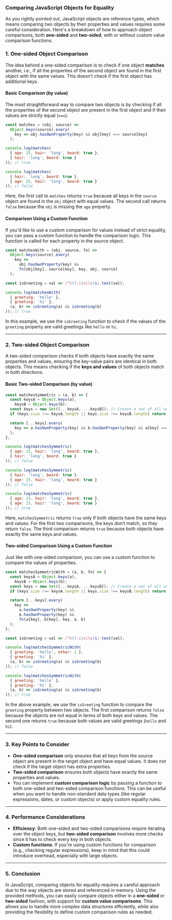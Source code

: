 ### Comparing JavaScript Objects for Equality

As you rightly pointed out, JavaScript objects are reference types, which means comparing two objects by their properties and values requires some careful consideration. Here's a breakdown of how to approach object comparisons, both **one-sided** and **two-sided**, with or without custom value comparison functions.

### **1. One-sided Object Comparison**
The idea behind a one-sided comparison is to check if one object **matches** another, i.e., if all the properties of the second object are found in the first object with the same values. This doesn't check if the first object has additional keys.

#### **Basic Comparison (by value)**
The most straightforward way to compare two objects is by checking if all the properties of the second object are present in the first object and if their values are strictly equal (`===`).

```javascript
const matches = (obj, source) =>
  Object.keys(source).every(
    key => obj.hasOwnProperty(key) && obj[key] === source[key]
  );

console.log(matches(
  { age: 25, hair: 'long', beard: true },
  { hair: 'long', beard: true }
)); // true

console.log(matches(
  { hair: 'long', beard: true },
  { age: 25, hair: 'long', beard: true }
)); // false
```

Here, the first call to `matches` returns `true` because all keys in the `source` object are found in the `obj` object with equal values. The second call returns `false` because the `obj` is missing the `age` property.

#### **Comparison Using a Custom Function**
If you'd like to use a custom comparison for values instead of strict equality, you can pass a custom function to handle the comparison logic. This function is called for each property in the source object.

```javascript
const matchesWith = (obj, source, fn) =>
  Object.keys(source).every(
    key =>
      obj.hasOwnProperty(key) &&
      fn(obj[key], source[key], key, obj, source)
  );

const isGreeting = val => /^h(?:i|ello)$/.test(val);

console.log(matchesWith(
  { greeting: 'hello' },
  { greeting: 'hi' },
  (a, b) => isGreeting(a) && isGreeting(b)
)); // true
```

In this example, we use the `isGreeting` function to check if the values of the `greeting` property are valid greetings like `hello` or `hi`.

---

### **2. Two-sided Object Comparison**
A two-sided comparison checks if both objects have exactly the same properties and values, ensuring the key-value pairs are identical in both objects. This means checking if the **keys and values** of both objects match in both directions.

#### **Basic Two-sided Comparison (by value)**

```javascript
const matchesSymmetric = (a, b) => {
  const keysA = Object.keys(a),
    keysB = Object.keys(b);
  const keys = new Set([...keysA, ...keysB]); // Create a set of all unique keys from both objects
  if (keys.size !== keysA.length || keys.size !== keysB.length) return false;

  return [...keys].every(
    key => a.hasOwnProperty(key) && b.hasOwnProperty(key) && a[key] === b[key]
  );
};

console.log(matchesSymmetric(
  { age: 25, hair: 'long', beard: true },
  { hair: 'long', beard: true }
)); // false

console.log(matchesSymmetric(
  { hair: 'long', beard: true },
  { age: 25, hair: 'long', beard: true }
)); // false

console.log(matchesSymmetric(
  { age: 25, hair: 'long', beard: true },
  { age: 25, hair: 'long', beard: true }
)); // true
```

Here, `matchesSymmetric` returns `true` only if both objects have the same keys and values. For the first two comparisons, the keys don’t match, so they return `false`. The third comparison returns `true` because both objects have exactly the same keys and values.

#### **Two-sided Comparison Using a Custom Function**

Just like with one-sided comparison, you can use a custom function to compare the values of properties.

```javascript
const matchesSymmetricWith = (a, b, fn) => {
  const keysA = Object.keys(a),
    keysB = Object.keys(b);
  const keys = new Set([...keysA, ...keysB]); // Create a set of all unique keys from both objects
  if (keys.size !== keysA.length || keys.size !== keysB.length) return false;

  return [...keys].every(
    key =>
      a.hasOwnProperty(key) &&
      b.hasOwnProperty(key) &&
      fn(a[key], b[key], key, a, b)
  );
};

const isGreeting = val => /^h(?:i|ello)$/.test(val);

console.log(matchesSymmetricWith(
  { greeting: 'hello', other: 2 },
  { greeting: 'hi' },
  (a, b) => isGreeting(a) && isGreeting(b)
)); // false

console.log(matchesSymmetricWith(
  { greeting: 'hello' },
  { greeting: 'hi' },
  (a, b) => isGreeting(a) && isGreeting(b)
)); // true
```

In the above example, we use the `isGreeting` function to compare the `greeting` property between two objects. The first comparison returns `false` because the objects are not equal in terms of both keys and values. The second one returns `true` because both values are valid greetings (`hello` and `hi`).

---

### **3. Key Points to Consider**
- **One-sided comparison** only ensures that all keys from the source object are present in the target object and have equal values. It does not check if the target object has extra properties.
- **Two-sided comparison** ensures both objects have exactly the same properties and values.
- You can implement **custom comparison logic** by passing a function to both one-sided and two-sided comparison functions. This can be useful when you want to handle non-standard data types (like regular expressions, dates, or custom objects) or apply custom equality rules.

---

### **4. Performance Considerations**
- **Efficiency**: Both one-sided and two-sided comparisons require iterating over the object keys, but **two-sided comparison** involves more checks since it has to check every key in both objects.
- **Custom functions**: If you're using custom functions for comparison (e.g., checking regular expressions), keep in mind that this could introduce overhead, especially with large objects.

---

### **5. Conclusion**
In JavaScript, comparing objects for equality requires a careful approach due to the way objects are stored and referenced in memory. Using the provided methods, you can easily compare objects either in a **one-sided** or **two-sided** fashion, with support for **custom value comparisons**. This allows you to handle more complex data structures efficiently, while also providing the flexibility to define custom comparison rules as needed.